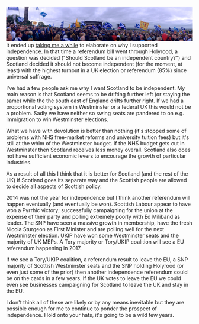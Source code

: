 ---
---
![Calton Hill independence march panorama.](/blog/images/a/independence_panorama.jpg)
It ended up [taking me a while](/blog/2011/05/07/no-more-clegg-love-or-how-i-learned-to-stop-worrying-and-love-the-snp/) to elaborate on why I supported independence. In that time a referendum bill went through Holyrood, a question was decided ("Should Scotland be an independent country?") and Scotland decided it should not become independent (for the moment, at least) with the highest turnout in a UK election or referendum (85%) since universal suffrage.

I've had a few people ask me why I want Scotland to be independent. My main reason is that Scotland seems to be drifting further left (or staying the same) while the the south east of England drifts further right. If we had a proportional voting system in Westminster or a federal UK this would not be a problem. Sadly we have neither so swing seats are pandered to on e.g. immigration to win Westminster elections.

What we have with devolution is better than nothing (it's stopped some of problems with NHS free-market reforms and university tuition fees) but it's still at the whim of the Westminster budget. If the NHS budget gets cut in Westminster then Scotland receives less money overall. Scotland also does not have sufficient economic levers to encourage the growth of particular industries.

As a result of all this I think that it is better for Scotland (and the rest of the UK) if Scotland goes its separate way and the Scottish people are allowed to decide all aspects of Scottish policy.

2014 was not the year for independence but I think another referendum will happen eventually (and eventually be won). Scottish Labour appear to have won a Pyrrhic victory; successfully campaigning for the union at the expense of their party and polling extremely poorly with Ed Miliband as leader. The SNP have seen a massive growth in membership, have the fresh Nicola Sturgeon as First Minister and are polling well for the next Westminster election. UKIP have won some Westminster seats and the majority of UK MEPs. A Tory majority or Tory/UKIP coalition will see a EU referendum happening in 2017.

If we see a Tory/UKIP coalition, a referendum result to leave the EU, a SNP majority of Scottish Westminster seats and the SNP holding Holyrood (or even just some of the prior) then another independence referendum could be on the cards in a few years. If the UK votes to leave the EU we could even see businesses campaigning for Scotland to leave the UK and stay in the EU.

I don't think all of these are likely or by any means inevitable but they are possible enough for me to continue to ponder the prospect of independence. Hold onto your hats, it's going to be a wild few years.
